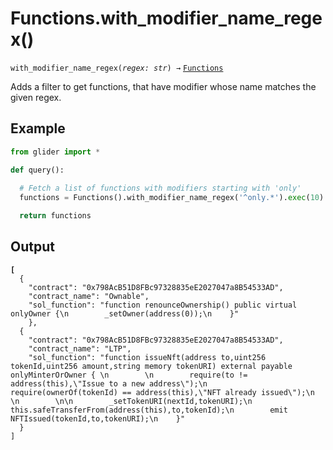 # Functions.with\_modifier\_name\_regex()

`with_modifier_name_regex(`_`regex: str`_`) →` [`Functions`](./)

Adds a filter to get functions, that have modifier whose name matches the given regex.

## Example

```python
from glider import *

def query():
  
  # Fetch a list of functions with modifiers starting with 'only'
  functions = Functions().with_modifier_name_regex('^only.*').exec(10)

  return functions
```

## Output

<pre class="language-json"><code class="lang-json"><strong>[
</strong>  {
    "contract": "0x798AcB51D8FBc97328835eE2027047a8B54533AD",
    "contract_name": "Ownable",
    "sol_function": "function renounceOwnership() public virtual onlyOwner {\n        _setOwner(address(0));\n    }"
    },
  {
    "contract": "0x798AcB51D8FBc97328835eE2027047a8B54533AD",
    "contract_name": "LTP",
    "sol_function": "function issueNft(address to,uint256 tokenId,uint256 amount,string memory tokenURI) external payable onlyMinterOrOwner { \n        \n        require(to != address(this),\"Issue to a new address\");\n        require(ownerOf(tokenId) == address(this),\"NFT already issued\");\n        \n        \n\n        _setTokenURI(nextId,tokenURI);\n        this.safeTransferFrom(address(this),to,tokenId);\n        emit NFTIssued(tokenId,to,tokenURI);\n    }"
  }
]
</code></pre>
